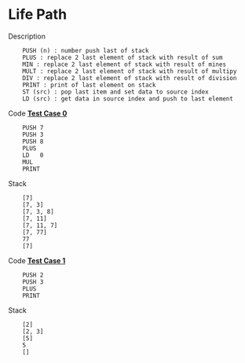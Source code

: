 # Life Path

Description
```
    PUSH (n) : number push last of stack
    PLUS : replace 2 last element of stack with result of sum
    MIN : replace 2 last element of stack with result of mines
    MULT : replace 2 last element of stack with result of multipy
    DIV : replace 2 last element of stack with result of division
    PRINT : print of last element on stack
    ST (src) : pop last item and set data to source index 
    LD (src) : get data in source index and push to last element
```

Code [**Test Case 0**](https://github.com/NIT98/lifepath/blob/master/test/0)<br>
```
    PUSH 7
    PUSH 3
    PUSH 8
    PLUS   
    LD   0
    MUL
    PRINT
```
Stack 
```
    [7]
    [7, 3]
    [7, 3, 8]
    [7, 11]
    [7, 11, 7]
    [7, 77]
    77
    [7]
```

Code [**Test Case 1**](https://github.com/NIT98/lifepath/blob/master/test/1)<br>
```
    PUSH 2
    PUSH 3
    PLUS
    PRINT
```
Stack
```
    [2]
    [2, 3]
    [5]
    5
    []
```